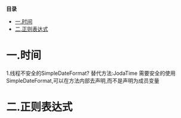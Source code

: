 <!-- START doctoc generated TOC please keep comment here to allow auto update -->
<!-- DON'T EDIT THIS SECTION, INSTEAD RE-RUN doctoc TO UPDATE -->
**目录**

- [一.时间](#%E4%B8%80%E6%97%B6%E9%97%B4)
- [二.正则表达式](#%E4%BA%8C%E6%AD%A3%E5%88%99%E8%A1%A8%E8%BE%BE%E5%BC%8F)

<!-- END doctoc generated TOC please keep comment here to allow auto update -->

# 一.时间
1.线程不安全的SimpleDateFormat? 替代方法:JodaTime
    需要安全的使用SimpleDateFormat,可以在方法内部去声明,而不是声明为成员变量

# 二.正则表达式

